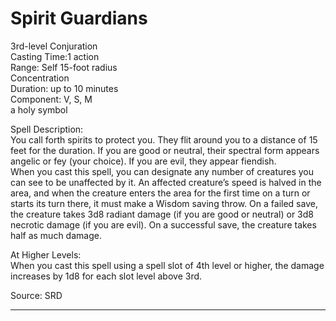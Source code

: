 # Spirit Guardians
3rd-level Conjuration<br>
Casting Time:1 action<br>
Range: Self
15-foot radius<br>
Concentration<br>
Duration: up to 10 minutes<br>
Component: V, S, M<br>
a holy symbol

Spell Description:<br>
You call forth spirits to protect you. They flit around you to a distance of 15 feet for the duration. If you are good or neutral, their spectral form appears angelic or fey (your choice). If you are evil, they appear fiendish.<br>When you cast this spell, you can designate any number of creatures you can see to be unaffected by it. An affected creature’s speed is halved in the area, and when the creature enters the area for the first time on a turn or starts its turn there, it must make a Wisdom saving throw. On a failed save, the creature takes 3d8 radiant damage (if you are good or neutral) or 3d8 necrotic damage (if you are evil). On a successful save, the creature takes half as much damage.

At Higher Levels:<br>
When you cast this spell using a spell slot of 4th level or higher, the damage increases by 1d8 for each slot level above 3rd.

Source: SRD

---